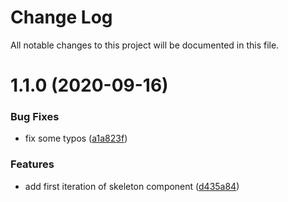 # Change Log

All notable changes to this project will be documented in this file.

# 1.1.0 (2020-09-16)


### Bug Fixes

* fix some typos ([a1a823f](https://github.com/SUI-Components/sui-components/commit/a1a823f6b03245c91c6eb4ae80fcad197d576c35))


### Features

* add first iteration of skeleton component ([d435a84](https://github.com/SUI-Components/sui-components/commit/d435a847c9e44aae3615a0ea47d8d02d037375c5))



